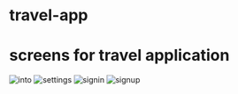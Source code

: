 # travel-app

# screens for travel application
![into](https://user-images.githubusercontent.com/53073576/69856405-9961f080-12b3-11ea-8537-8d3223211327.png)
![settings](https://user-images.githubusercontent.com/53073576/69856407-99fa8700-12b3-11ea-9d6a-a6d4674cc4f6.png)
![signin](https://user-images.githubusercontent.com/53073576/69856408-99fa8700-12b3-11ea-94eb-b460cb0ae7f0.png)
![signup](https://user-images.githubusercontent.com/53073576/69856409-9a931d80-12b3-11ea-88c0-084a2ebf9ccf.png)
